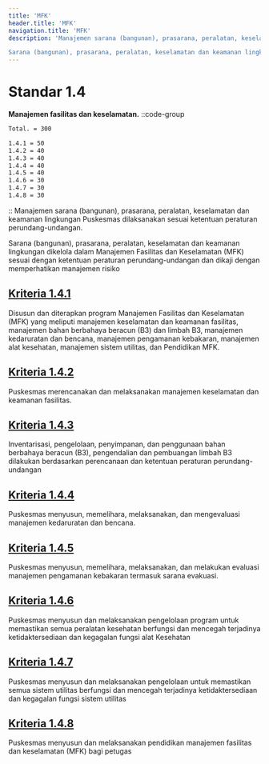 ```yaml
---
title: 'MFK'
header.title: 'MFK'
navigation.title: 'MFK'
description: 'Manajemen sarana (bangunan), prasarana, peralatan, keselamatan dan keamanan lingkungan Puskesmas dilaksanakan sesuai ketentuan peraturan perundang-undangan. 

Sarana (bangunan), prasarana, peralatan, keselamatan dan keamanan lingkungan dikelola dalam Manajemen Fasilitas dan Keselamatan (MFK) sesuai dengan ketentuan peraturan perundang-undangan dan dikaji dengan memperhatikan manajemen risiko '
---
```


# Standar 1.4 
**Manajemen fasilitas dan keselamatan.** 
::code-group
```bash [Nilai]
Total. = 300
```
```bash [Kriteria]
1.4.1 = 50
1.4.2 = 40
1.4.3 = 40
1.4.4 = 40
1.4.5 = 40
1.4.6 = 30
1.4.7 = 30
1.4.8 = 30
```
::
Manajemen sarana (bangunan), prasarana, peralatan, keselamatan dan keamanan lingkungan Puskesmas dilaksanakan sesuai ketentuan peraturan perundang-undangan. 

Sarana (bangunan), prasarana, peralatan, keselamatan dan keamanan lingkungan dikelola dalam Manajemen Fasilitas dan Keselamatan (MFK) sesuai dengan ketentuan peraturan perundang-undangan dan dikaji dengan memperhatikan manajemen risiko 

## [Kriteria 1.4.1](/1/4/1) 
Disusun dan diterapkan program Manajemen Fasilitas dan Keselamatan (MFK) yang meliputi manajemen keselamatan dan keamanan fasilitas, manajemen bahan berbahaya beracun (B3) dan limbah B3, manajemen kedaruratan dan bencana, manajemen pengamanan kebakaran, manajemen alat kesehatan, manajemen sistem utilitas, dan Pendidikan MFK. 
## [Kriteria 1.4.2](/1/4/2) 
Puskesmas merencanakan dan melaksanakan manajemen keselamatan dan keamanan fasilitas. 
## [Kriteria 1.4.3](/1/4/3) 
Inventarisasi, pengelolaan, penyimpanan, dan penggunaan bahan berbahaya beracun (B3), pengendalian dan pembuangan limbah B3 dilakukan berdasarkan perencanaan dan ketentuan peraturan perundang-undangan 
## [Kriteria 1.4.4](/1/4/4) 
Puskesmas menyusun, memelihara, melaksanakan, dan mengevaluasi manajemen kedaruratan dan bencana. 
## [Kriteria 1.4.5](/1/4/5) 
Puskesmas menyusun, memelihara, melaksanakan, dan melakukan evaluasi manajemen pengamanan kebakaran termasuk sarana evakuasi. 
## [Kriteria 1.4.6](/1/4/6) 
Puskesmas menyusun dan melaksanakan pengelolaan program untuk memastikan semua peralatan kesehatan berfungsi dan mencegah terjadinya ketidaktersediaan dan kegagalan fungsi alat Kesehatan 
## [Kriteria 1.4.7](/1/4/7) 
Puskesmas menyusun dan melaksanakan pengelolaan untuk memastikan semua sistem utilitas berfungsi dan mencegah terjadinya ketidaktersediaan dan kegagalan fungsi sistem utilitas 
## [Kriteria 1.4.8](/1/4/8) 
Puskesmas menyusun dan melaksanakan pendidikan manajemen fasilitas dan keselamatan (MFK) bagi petugas 
